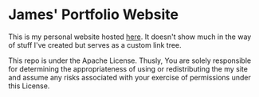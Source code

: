 # James' Portfolio Website

This is my personal website hosted [here](https://james.org.nz/). It doesn't show much in the way of stuff I've created but serves as a custom link tree.

This repo is under the Apache License. Thusly, You are solely responsible for determining the appropriateness of using or redistributing the my site and assume any risks associated with your exercise of permissions under this License.

